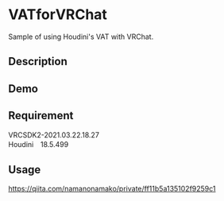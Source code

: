 VATforVRChat
====

Sample of using Houdini's VAT with VRChat.

## Description

## Demo

## Requirement
VRCSDK2-2021.03.22.18.27  
Houdini　18.5.499

## Usage
https://qiita.com/namanonamako/private/ff11b5a135102f9259c1
